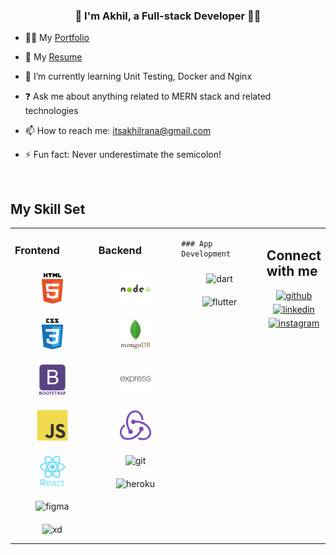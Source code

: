 
### <div align="center">👋 I'm Akhil, a Full-stack Developer 👨‍💻</div>  
  

- 👨‍💻 My [Portfolio](http://akhilranaportfolio.herokuapp.com/)  
  

- 📝 My [Resume](https://drive.google.com/file/d/1fS1HntvtsrtXYTjvTYIb79cqv9TgpJKf/view)


- 🌱 I’m currently learning Unit Testing, Docker and Nginx  
  

- ❓ Ask me about anything related to MERN stack and related technologies  
  
  
- 📫 How to reach me: itsakhilrana@gmail.com 


- ⚡ Fun fact: Never underestimate the semicolon!
  

<br/>

## My Skill Set  
<table><tr><td valign="top" width="33%">

### Frontend  
<div align="center">
  <img style="margin: 10px" src="https://raw.githubusercontent.com/devicons/devicon/master/icons/html5/html5-original-wordmark.svg" alt="html5"  height="50"/>
  <img style="margin: 10px" src="https://raw.githubusercontent.com/devicons/devicon/master/icons/css3/css3-original-wordmark.svg" alt="css3"  height="50"/>
  <img style="margin: 10px" src="https://raw.githubusercontent.com/devicons/devicon/master/icons/bootstrap/bootstrap-plain-wordmark.svg" alt="bootstrap"  height="50"/>
  <img style="margin: 10px" src="https://raw.githubusercontent.com/devicons/devicon/master/icons/javascript/javascript-original.svg" alt="javascript" height="50"/>
  <img style="margin: 10px" src="https://raw.githubusercontent.com/devicons/devicon/master/icons/react/react-original-wordmark.svg" alt="react"  height="50"/>
 <img style="margin: 10px" src="https://www.vectorlogo.zone/logos/figma/figma-icon.svg" alt="figma" height="50"/>
<img style="margin: 10px" src="https://cdn.worldvectorlogo.com/logos/adobe-xd.svg" alt="xd" height="50"/>

</div></td><td valign="top" width="33%">
  
  ### Backend  
<div align="center">   
<img style="margin: 10px" src="https://raw.githubusercontent.com/devicons/devicon/master/icons/nodejs/nodejs-original-wordmark.svg" alt="nodejs"  height="50"/>
  <img style="margin: 10px" src="https://raw.githubusercontent.com/devicons/devicon/master/icons/mongodb/mongodb-original-wordmark.svg" alt="mongodb"  height="50"/>  
<img style="margin: 10px" src="https://raw.githubusercontent.com/devicons/devicon/master/icons/express/express-original-wordmark.svg" alt="express" height="50"/>

<img style="margin: 10px" src="https://raw.githubusercontent.com/devicons/devicon/master/icons/redux/redux-original.svg" alt="redux"  height="50"/> 
  <img style="margin: 10px" src="https://www.vectorlogo.zone/logos/git-scm/git-scm-icon.svg" alt="git"  height="50"/>
  <img style="margin: 10px" src="https://www.vectorlogo.zone/logos/heroku/heroku-icon.svg" alt="heroku" height="50"/>

</div></td><td valign="top" width="33%">
  
    ### App Development  
<div align="center">   
<img style="margin: 10px" src="https://www.vectorlogo.zone/logos/dartlang/dartlang-icon.svg" alt="dart"  height="50"/>
  <img style="margin: 10px" src="https://www.vectorlogo.zone/logos/flutterio/flutterio-icon.svg" alt="flutter"  height="50"/>
</div></td><td valign="top" width="33%">

  
## Connect with me  
<div align="center">
<a href="https://github.com/itsakhilrana" target="_blank">
<img src=https://img.shields.io/badge/github-%2324292e.svg?&style=for-the-badge&logo=github&logoColor=white alt=github style="margin-bottom: 5px;" />
</a>
<a href="https://linkedin.com/in/akhilhere" target="_blank">
<img src=https://img.shields.io/badge/linkedin-%231E77B5.svg?&style=for-the-badge&logo=linkedin&logoColor=white alt=linkedin style="margin-bottom: 5px;" />
</a>
<a href="https://instagram.com/itsakhilrana" target="_blank">
<img src=https://img.shields.io/badge/instagram-%23000000.svg?&style=for-the-badge&logo=instagram&logoColor=white alt=instagram style="margin-bottom: 5px;" />
</a>  
</div> 

<!---
itsakhilrana/itsakhilrana is a ✨ special ✨ repository because its `README.md` (this file) appears on your GitHub profile.
You can click the Preview link to take a look at your changes.
--->
